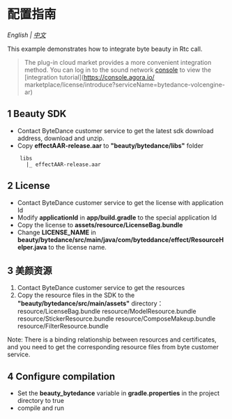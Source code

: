 # 配置指南
*English | [中文](README.zh.md)*

This example demonstrates how to integrate byte beauty in Rtc call.

> The plug-in cloud market provides a more convenient integration method. You can log in to the sound network [console](https://console.agora.io/) to view the [integration tutorial](https://console.agora.io/ marketplace/license/introduce?serviceName=bytedance-volcengine-ar)


## 1 Beauty SDK

- Contact ByteDance customer service to get the latest sdk download address, download and unzip.
- Copy **effectAAR-release.aar** to **"beauty/bytedance/libs"** folder
```
    libs
      |_ effectAAR-release.aar
```

## 2 License

- Contact ByteDance customer service to get the license with application Id
- Modify **applicationId** in **app/build.gradle** to the special application Id
- Copy the license to **assets/resource/LicenseBag.bundle**
- Change **LICENSE_NAME** in **beauty/bytedance/src/main/java/com/byteddance/effect/ResourceHelper.java** to the license name.


## 3 美颜资源

1. Contact ByteDance customer service to get the resources
2. Copy the resource files in the SDK to the **"beauty/bytedance/src/main/assets"** directory：
   resource/LicenseBag.bundle
   resource/ModelResource.bundle
   resource/StickerResource.bundle
   resource/ComposeMakeup.bundle
   resource/FilterResource.bundle

Note: There is a binding relationship between resources and certificates, and you need to get the corresponding resource files from byte customer service.

## 4 Configure compilation

- Set the **beauty_bytedance** variable in **gradle.properties** in the project directory to true
- compile and run
